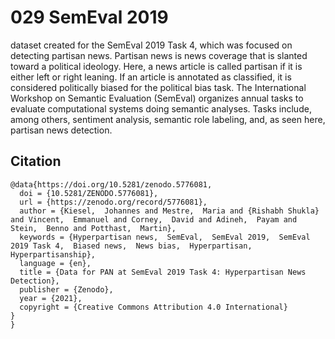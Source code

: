 # 029 SemEval 2019
dataset created for the SemEval 2019 Task 4, which was focused on detecting partisan news. Partisan news is news coverage that is slanted toward a
political ideology. Here, a news article is called partisan if it is either left or right
leaning. If an article is annotated as classified, it is considered politically biased for
the political bias task. The International Workshop on Semantic Evaluation (SemEval) organizes annual tasks to evaluate computational systems doing semantic
analyses. Tasks include, among others, sentiment analysis, semantic role labeling,
and, as seen here, partisan news detection.

## Citation
```
@data{https://doi.org/10.5281/zenodo.5776081,
  doi = {10.5281/ZENODO.5776081},
  url = {https://zenodo.org/record/5776081},
  author = {Kiesel,  Johannes and Mestre,  Maria and {Rishabh Shukla} and Vincent,  Emmanuel and Corney,  David and Adineh,  Payam and Stein,  Benno and Potthast,  Martin},
  keywords = {Hyperpartisan news,  SemEval,  SemEval 2019,  SemEval 2019 Task 4,  Biased news,  News bias,  Hyperpartisan,  Hyperpartisanship},
  language = {en},
  title = {Data for PAN at SemEval 2019 Task 4: Hyperpartisan News Detection},
  publisher = {Zenodo},
  year = {2021},
  copyright = {Creative Commons Attribution 4.0 International}
}
}
```